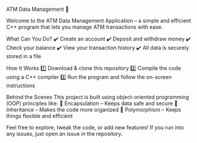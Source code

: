 ATM Data Management 🚀

Welcome to the ATM Data Management Application – a simple and efficient C++ program that lets you manage ATM transactions with ease.

What Can You Do?
✔️ Create an account
✔️ Deposit and withdraw money
✔️ Check your balance
✔️ View your transaction history
✔️ All data is securely stored in a file

How It Works
1️⃣ Download & clone this repository
2️⃣ Compile the code using a C++ compiler
3️⃣ Run the program and follow the on-screen instructions

Behind the Scenes
This project is built using object-oriented programming (OOP) principles like:
🔹 Encapsulation – Keeps data safe and secure
🔹 Inheritance – Makes the code more organized
🔹 Polymorphism – Keeps things flexible and efficient

Feel free to explore, tweak the code, or add new features! If you run into any issues, just open an issue in the repository.
